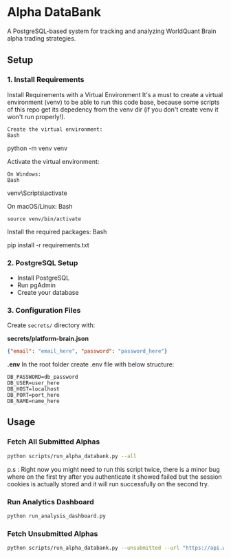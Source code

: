 # Alpha DataBank

A PostgreSQL-based system for tracking and analyzing WorldQuant Brain alpha trading strategies.

## Setup

### 1. Install Requirements
Install Requirements with a Virtual Environment
It's a must to create a virtual environment (venv) to be able to run this code base, because some scripts of this repo get its depedency from the venv dir (if you don't create venv it won't run properly!).

    Create the virtual environment:
    Bash

python -m venv venv

Activate the virtual environment:

    On Windows:
    Bash

venv\Scripts\activate

On macOS/Linux:
Bash

    source venv/bin/activate

Install the required packages:
Bash

pip install -r requirements.txt

### 2. PostgreSQL Setup
- Install PostgreSQL
- Run pgAdmin
- Create your database

### 3. Configuration Files

Create `secrets/` directory with:

**secrets/platform-brain.json**
```json
{"email": "email_here", "password": "password_here"}
```

**.env**
In the root folder create .env file with below structure:
```
DB_PASSWORD=db_password
DB_USER=user_here
DB_HOST=localhost
DB_PORT=port_here
DB_NAME=name_here
```

## Usage

### Fetch All Submitted Alphas
```bash
python scripts/run_alpha_databank.py --all
```
p.s : Right now you might need to run this script twice, there is a minor bug where on the first try after you authenticate it showed failed but the session cookies is actually stored and it will run successfully on the second try.

### Run Analytics Dashboard
```bash
python run_analysis_dashboard.py
```

### Fetch Unsubmitted Alphas
```bash
python scripts/run_alpha_databank.py --unsubmitted --url "https://api.worldquantbrain.com/users/self/alphas?limit=50&offset=9800&status=UNSUBMITTED%1FIS_FAIL&order=-dateCreated&hidden=false"
```
